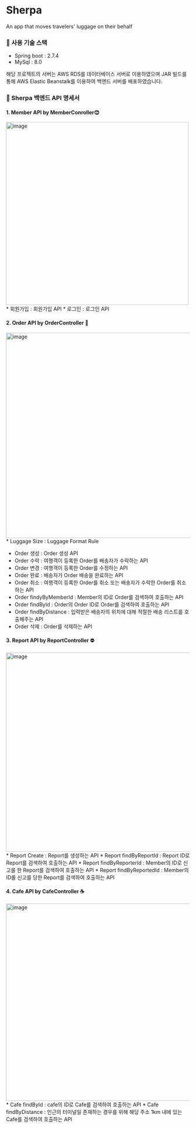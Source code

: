 # Sherpa
An app that moves travelers' luggage on their behalf
### 🔨 사용 기술 스택
* Spring boot : 2.7.4
* MySql : 8.0

해당 프로젝트의 서버는 AWS RDS를 데이터베이스 서버로 이용하였으며 JAR 빌드를 통해 AWS Elastic Beanstalk를 이용하여 백엔드 서버를 배포하였습니다.

### 📜 Sherpa 백엔드 API 명세서

#### 1. Member API by MemberConroller😊
<img width="500" alt="image" src="https://user-images.githubusercontent.com/70957918/208093679-1ac2f12e-9add-4109-9017-2110ed7df2d1.png">
* 회원가입 : 회원가입 API
* 로그인 : 로그인 API 

#### 2. Order API by OrderController 🚗
<img width="561" alt="image" src="https://user-images.githubusercontent.com/70957918/208093618-b488b654-60f3-402f-a504-3dee0d482a02.png">
* Luggage Size : Luggage Format Rule

* Order 생성 : Order 생성 API
* Order 수락 : 여행객이 등록한 Order를 배송자가 수락하는 API
* Order 변경 : 여행객이 등록한 Order를 수정하는 API
* Order 완료 : 배송자가 Order 배송을 완료하는 API
* Order 취소 : 여행객이 등록한 Order를 취소 또는 배송자가 수락한 Order를 취소하는 API
* Order findyByMemberId : Member의 ID로 Order를 검색하여 호출하는 API
* Order findById : Order의 Order ID로 Order를 검색하여 호출하는 API
* Order findByDistance : 입력받은 배송자의 위치에 대해 적절한 배송 리스트를 호출해주는 API
* Order 삭제 : Order를 삭제하는 API

#### 3. Report API by ReportController ⛔
<img width="544" alt="image" src="https://user-images.githubusercontent.com/70957918/208093771-95b27927-e75b-4a4c-bf74-3639a3a635b1.png">
* Report Create : Report를 생성하는 API
* Report findByReportId : Report ID로 Report를 검색하여 호출하는 API
* Report findByReporterId : Member의 ID로 신고를 한 Report를 검색하여 호출하는 API
* Report findByReportedId : Member의 ID롤 신고를 당한 Report를 검색하여 호출하는 API

#### 4. Cafe API by CafeController ☕
<img width="539" alt="image" src="https://user-images.githubusercontent.com/70957918/208094136-534cf5f6-ca6d-45b9-aa02-171143008a5e.png">
* Cafe findById : cafe의 ID로 Cafe를 검색하여 호출하는 API
* Cafe findByDistance : 인근의 터미널일 존재하는 경우를 위해 해당 주소 1km 내에 있는 Cafe를 검색하여 호출하는 API
